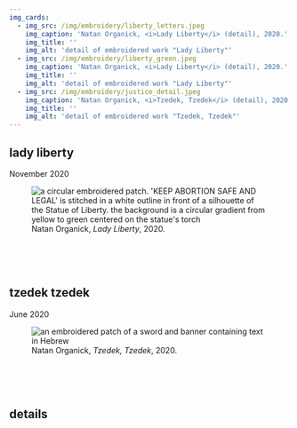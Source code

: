 ```yaml
---
img_cards: 
  - img_src: /img/embroidery/liberty_letters.jpeg
    img_caption: 'Natan Organick, <i>Lady Liberty</i> (detail), 2020.'
    img_title: ''
    img_alt: 'detail of embroidered work "Lady Liberty"'
  - img_src: /img/embroidery/liberty_green.jpeg
    img_caption: 'Natan Organick, <i>Lady Liberty</i> (detail), 2020.'
    img_title: ''
    img_alt: 'detail of embroidered work "Lady Liberty"'
  - img_src: /img/embroidery/justice_detail.jpeg
    img_caption: 'Natan Organick, <i>Tzedek, Tzedek</i> (detail), 2020.'
    img_title: ''
    img_alt: 'detail of embroidered work "Tzedek, Tzedek"'
---
```


## lady liberty
November 2020

<section>
  <figure>
    <img
      src="/img/embroidery/lady_liberty.jpeg"
      alt="a circular embroidered patch.  'KEEP ABORTION SAFE AND LEGAL' is stitched in a white outline in front of a silhouette of the Statue of Liberty.  the background is a circular gradient from yellow to green centered on the statue's torch"
      title=""
    />
    <figcaption>Natan Organick, <i>Lady Liberty</i>, 2020.</figcaption>
  </figure>
</section>

<br>
<br>
<br>

## tzedek tzedek
June 2020

<section>
  <figure>
    <img
      src="/img/embroidery/justice.jpeg"
      alt="an embroidered patch of a sword and banner containing text in Hebrew"
      title=""
    />
    <figcaption>Natan Organick, <i>Tzedek, Tzedek</i>, 2020.</figcaption>
  </figure>
</section>


<br>
<br>
<br>

## details
